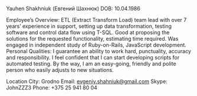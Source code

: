 Yauhen Shakhniuk (Евгений Шахнюк) 
DOB: 10.04.1986

Employee’s Overview:
ETL (Extract Transform Load) team lead with over 7 years’ experience in support, setting up data transformation, testing software and control data flow using T-SQL. Good at proposing the solutions for the requested functionality, estimating time required.  Was engaged in independent study of Ruby-on-Rails, JavaScript development.
Personal Qualities:
I guarantee an ability to work hard, punctuality, accuracy and responsibility. 
I feel confident that I can start developing scripts for automated testing. 
By the way, I am an easy-going, friendly and polite person who easily adjusts to new situations. 

Location City: Grodno
Email: evgeniy.shahniuk@gmail.com
Skype: JohnZZZ3
Phone: +375 25 941 80 04
